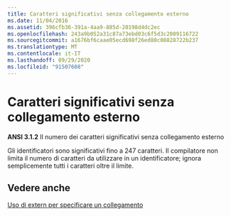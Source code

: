 ```yaml
---
title: Caratteri significativi senza collegamento esterno
ms.date: 11/04/2016
ms.assetid: 396cfb36-391a-4aa9-885d-20198d4dc2ec
ms.openlocfilehash: 243a9b052a31c87a73ebd03c6f5d3c2009116722
ms.sourcegitcommit: a1676bf6caae05ecd698f26ed80c08828722b237
ms.translationtype: MT
ms.contentlocale: it-IT
ms.lasthandoff: 09/29/2020
ms.locfileid: "91507608"
---
```

# <a name="significant-characters-without-external-linkage"></a>Caratteri significativi senza collegamento esterno

**ANSI 3.1.2** Il numero dei caratteri significativi senza collegamento esterno

Gli identificatori sono significativi fino a 247 caratteri. Il compilatore non limita il numero di caratteri da utilizzare in un identificatore; ignora semplicemente tutti i caratteri oltre il limite.

## <a name="see-also"></a>Vedere anche

[Uso di extern per specificare un collegamento](../cpp/extern-cpp.md)
